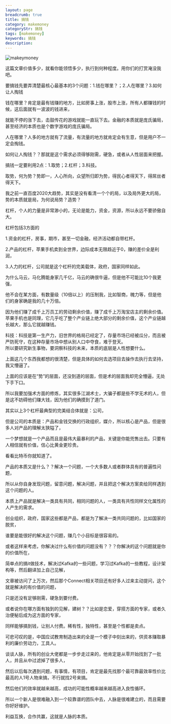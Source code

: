 ```yaml
---
layout: page
breadcrumb: true
title: 搞钱
category: makemoney
categoryStr: 搞钱
tags: [makemoney]
keywords: 搞钱
description:
---
```


<img src="/img/life/makemoney.jpg" class="post-img" alt="makeymoney">

这篇文章价值多少，就看你能领悟多少，执行到何种程度。用你们的打赏淹没我吧。

要搞钱先要弄清楚最核心最基本的3个问题：1.钱在哪里？；2.人在哪里？3.如何让人掏钱

钱在哪里？肯定是最有钱赚的地方，比如房事上涨，股市上涨，所有人都赚钱的时候，这后面就有一波波的钱进来，

就能不停的涨下去，击鼓传花的游戏就能一直玩下去。金融的本质就是庞氏骗局，甚至经济的本质也是个数字游戏的庞氏骗局。

人在哪里？人多的地方就有了流量，有流量的地方就肯定会有生意，但是用户不一定会掏钱。

如何让人掏钱？？那就是这个需求必须得够刚需，硬急，或者从人性层面来把握。



搞钱一定要利用2点：1.取势；2.杠杆；3.科技。

取势，何为势？势即一，人心所向，众望所归即为势，得民心者得天下，得屌丝者得天下。

我之前一直百度2020大趋势，其实是没有看清一个个的局，以及局外更大的局，势的本质就是局，为何说局势？造势？



杠杆，个人的力量是非常渺小的，无论是能力，资金，资源，所以永远不要骄傲自大。

杠杆包括3方面的

1.资金的杠杆，房事，期市，甚至一切金融，经济活动都自带杠杆。

2.产品的杠杆，苹果手机卖到全世界，边际成本无限趋近于0，赚的差价全是利润，

3.人力的杠杆，公司就是这个杠杆的完美载体，政府，国家同样如此。

为什么马云，马化腾能身家几千亿，马云的确很牛逼，但是他不可能比10个我更强，

他不会在某方面，有数量级（10倍以上）的压制我，比如智商，魄力等，但是他们的身家确是我的几十万倍。

因为他们赚了成千上万员工的劳动剩余价值，赚了成千上万淘宝店主的剩余价值。苹果手机也是同理，它几乎吃了整个产业链上绝大部分的剩余价值，这个产业链越长越大，那么它就越赚钱。


科技：科技是第一生产力，旧世界的格局已经定了，存量市场已经被瓜分，而且被严防死守，在这种存量市场中想从别人口中夺食，难于登天。  
所以要研究新生事物，要洞察科技的未来，本质的底层是人性想要什么。  

上面这几个东西我都想的很清楚，但是具体的如何去选项目去操作去执行去坚持，我又懵逼了。

上面的应该是在“势”的层面，还没到道的层面，但是术的层面我却完全懵逼，无处下手下口。

所以我要加强术方面的修炼，其实很多江湖术士，大骗子都是些不学无术的人，但是这不妨碍他们赚大钱，因为他们的确摸到了道门。



其实以上3个杠杆最典型的完美结合体就是：公司，

但是公司的本质是：产品和金钱交换的行政组织，媒介，所以核心是产品，但是很多人对产品的理解太狭隘了，

一个梦想就是一个产品而且是最伟大最暴利的产品，关键是你能兜售出去。只要有人相信就有价值，信心比黄金更珍贵。

看看比特币你就知道了。



产品的本质又是什么？？解决一个问题，一个大多数人或者群体具有的普遍性问题，

所以从你自身发现问题，留意问题，解决问题，并且把这个解决方案卖给同样遇到这个问题的人。

本质上产品就是解决一类具有共同，相同问题的人，一类具有共性同样文化属性的人产生的需求。

创业组织，政府，国家这些都是产品，都是为了解决一类共同问题的，比如国家的脱贫，

谁要是能很好的解决这个问题，赚几个小目标是很容易的。



或者这样来考虑，你解决过什么有价值的问题没有？？？你解决的这个问题就是你的价值所在，

简单点的搞it做技术，解决过Kafka的一些问题，学习过Kafka的一些教程，设计架构等，然后翻译加上自己见解，

文章被访问了上万次，然后那个Connect相关项目还有好多人过来主动提问，这个就是解决的有价值的问题，

只是还没有足够刚需，硬急到要付费。



或者说你在哪方面有独到的见解，建树？？比如是恋爱，穿搭方面的专家，或者久治便秘后成为这方面的专家，

同样能够搞到钱，让别人付费。稀有性，独特性，甚至是个性都是卖点。

可悲可叹的是，中国应试教育制造出来的全是一个模子中刻出来的，供资本赚取暴利的廉价劳动力，工具人。



谈谈人脉，所有的创业大佬都是一步步走过来的，他肯定是从零开始找到了一批人，并且从中过滤掉了很多人，

然后以后每次遇到问题，有事情，有项目，肯定是最先找那个最可靠最效率性价比最高的人1号人物来搞，不行就找2号来搞。

然后他们的效率就越来越高，成功的可能性概率越来越高进入良性循环。

所以一个新人是很难融入到一个较靠谱的团队中去，人脉是很难建立的，而且需要你好好维护。

利益互换，合作共赢，这就是人脉的本质。